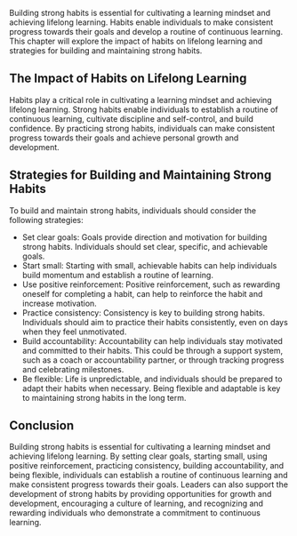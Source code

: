 
Building strong habits is essential for cultivating a learning mindset and achieving lifelong learning. Habits enable individuals to make consistent progress towards their goals and develop a routine of continuous learning. This chapter will explore the impact of habits on lifelong learning and strategies for building and maintaining strong habits.

The Impact of Habits on Lifelong Learning
-----------------------------------------

Habits play a critical role in cultivating a learning mindset and achieving lifelong learning. Strong habits enable individuals to establish a routine of continuous learning, cultivate discipline and self-control, and build confidence. By practicing strong habits, individuals can make consistent progress towards their goals and achieve personal growth and development.

Strategies for Building and Maintaining Strong Habits
-----------------------------------------------------

To build and maintain strong habits, individuals should consider the following strategies:

* Set clear goals: Goals provide direction and motivation for building strong habits. Individuals should set clear, specific, and achievable goals.
* Start small: Starting with small, achievable habits can help individuals build momentum and establish a routine of learning.
* Use positive reinforcement: Positive reinforcement, such as rewarding oneself for completing a habit, can help to reinforce the habit and increase motivation.
* Practice consistency: Consistency is key to building strong habits. Individuals should aim to practice their habits consistently, even on days when they feel unmotivated.
* Build accountability: Accountability can help individuals stay motivated and committed to their habits. This could be through a support system, such as a coach or accountability partner, or through tracking progress and celebrating milestones.
* Be flexible: Life is unpredictable, and individuals should be prepared to adapt their habits when necessary. Being flexible and adaptable is key to maintaining strong habits in the long term.

Conclusion
----------

Building strong habits is essential for cultivating a learning mindset and achieving lifelong learning. By setting clear goals, starting small, using positive reinforcement, practicing consistency, building accountability, and being flexible, individuals can establish a routine of continuous learning and make consistent progress towards their goals. Leaders can also support the development of strong habits by providing opportunities for growth and development, encouraging a culture of learning, and recognizing and rewarding individuals who demonstrate a commitment to continuous learning.
